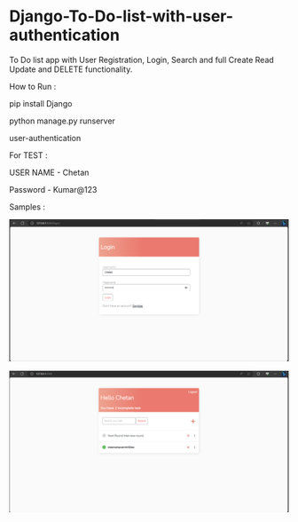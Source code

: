 # Django-To-Do-list-with-user-authentication
To Do list app with User Registration, Login, Search and full Create Read Update and DELETE functionality.

How to Run :

pip install Django 

python manage.py runserver 

user-authentication

For TEST :

USER NAME - Chetan 

Password - Kumar@123

Samples :

![Alt text](image.png)

![Alt text](image-1.png)